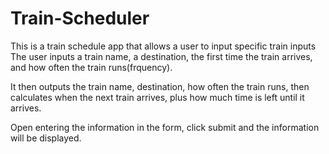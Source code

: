 # Train-Scheduler

This is a train schedule app that allows a user to input specific train inputs
The user inputs a train name, a destination, the first time the train arrives, and how often the train runs(frquency).

It then outputs the train name, destination, how often the train runs, then calculates when the next train arrives, 
plus how much time is left until it arrives.

Open entering the information in the form, click submit and the information will be displayed.

